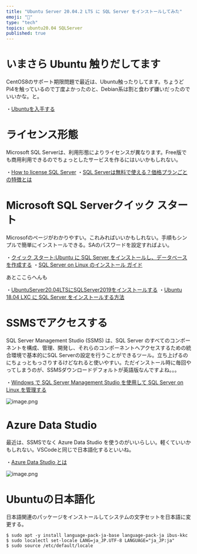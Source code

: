 ```yaml
---
title: "Ubuntu Server 20.04.2 LTS に SQL Server をインストールしてみた"
emoji: "📝"
type: "tech"
topics: ubuntu20.04 SQLServer
published: true
---
```


# いまさら Ubuntu 触りだしてます
CentOS8のサポート期限問題で最近は、Ubuntu触ったりしてます。ちょうどPi4を触っているので丁度よかったのと、Debian系は割と食わず嫌いだったのでいいかな。と。

・[Ubuntuを入手する](https://jp.ubuntu.com/download)

# ライセンス形態
Microsoft SQL Serverは、利用形態によりライセンスが異なります。Free版でも商用利用できるのでちょっとしたサービスを作るにはいいかもしれない。

・[How to license SQL Server](https://www.microsoft.com/en-us/sql-server/sql-server-2019-pricing)
・[SQL Serverは無料で使える？価格プランごとの特徴とは](https://www.fenet.jp/dotnet/column/%E7%94%9F%E6%B4%BB%E3%83%BB%E4%BE%BF%E5%88%A9/245/#SQL_Server-2)

# Microsoft SQL Serverクイック スタート
Microsofのページがわかりやすい。これみればいいかもしれない。手順もシンプルで簡単にインストールできる。SAのパスワードを設定すればよい。

・[クイック スタート:Ubuntu に SQL Server をインストールし、データベースを作成する](https://docs.microsoft.com/ja-jp/sql/linux/quickstart-install-connect-ubuntu?view=sql-server-ver15)
・[SQL Server on Linux のインストール ガイド](https://docs.microsoft.com/ja-jp/sql/linux/sql-server-linux-setup?view=sql-server-ver15#system)

あとここらへんも

・[UbuntuServer20.04LTSにSQLServer2019をインストールする](https://xn--v6q832hwdkvom.com/post/ubuntuserver20.04lts%E3%81%ABsqlserver2019%E3%82%92%E3%82%A4%E3%83%B3%E3%82%B9%E3%83%88%E3%83%BC%E3%83%AB%E3%81%99%E3%82%8B/)
・[Ubuntu 18.04 LXC に SQL Server をインストールする方法](https://knkomko.hatenablog.com/entry/2020/07/05/025514)

# SSMSでアクセスする
SQL Server Management Studio (SSMS) は、SQL Server のすべてのコンポーネントを構成、管理、開発し、それらのコンポーネントへアクセスするための統合環境で基本的にSQL Serverの設定を行うことができるツール。立ち上げるのにちょっともっさりするけどなれると使いやすい。ただインストール時に毎回やってしまうのが、SSMSダウンロードデフォルトが英語版なんですよね。。。

・[Windows で SQL Server Management Studio を使用して SQL Server on Linux を管理する](https://docs.microsoft.com/ja-jp/sql/linux/sql-server-linux-manage-ssms?view=sql-server-ver15)

![image.png](https://qiita-image-store.s3.ap-northeast-1.amazonaws.com/0/44540/d079322a-a9e0-7838-5178-0195bf3fbc4a.png)

# Azure Data Studio
最近は、SSMSでなく Azure Data Studio を使うのがいいらしい。軽くていいかもしれない。VSCodeと同じで日本語化するといいね。

・[Azure Data Studio とは](https://docs.microsoft.com/ja-jp/sql/azure-data-studio/what-is-azure-data-studio?view=sql-server-ver15)

![image.png](https://qiita-image-store.s3.ap-northeast-1.amazonaws.com/0/44540/ff9c141e-7c5b-e7b7-f9e1-6025043d2b6f.png)


# Ubuntuの日本語化
日本語関連のパッケージをインストールしてシステムの文字セットを日本語に変更する。

```text
$ sudo apt -y install language-pack-ja-base language-pack-ja ibus-kkc
$ sudo localectl set-locale LANG=ja_JP.UTF-8 LANGUAGE="ja_JP:ja"
$ sudo source /etc/default/locale
```
